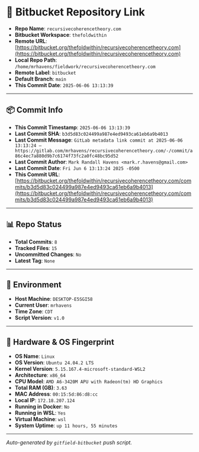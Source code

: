 # 🔗 Bitbucket Repository Link

- **Repo Name**: `recursivecoherencetheory.com`
- **Bitbucket Workspace**: `thefoldwithin`
- **Remote URL**: [https://bitbucket.org/thefoldwithin/recursivecoherencetheory.com](https://bitbucket.org/thefoldwithin/recursivecoherencetheory.com)
- **Local Repo Path**: `/home/mrhavens/fieldwork/recursivecoherencetheory.com`
- **Remote Label**: `bitbucket`
- **Default Branch**: `main`
- **This Commit Date**: `2025-06-06 13:13:39`

---

## 📦 Commit Info

- **This Commit Timestamp**: `2025-06-06 13:13:39`
- **Last Commit SHA**: `b3d5d83c024499a987e4ed9493ca61eb6a9b4013`
- **Last Commit Message**: `GitLab metadata link commit at 2025-06-06 13:13:24 — https://gitlab.com/mrhavens/recursivecoherencetheory.com/-/commit/a86c4ec7a880d9b7c6174f73fc2a0fc48bc95d52`
- **Last Commit Author**: `Mark Randall Havens <mark.r.havens@gmail.com>`
- **Last Commit Date**: `Fri Jun 6 13:13:24 2025 -0500`
- **This Commit URL**: [https://bitbucket.org/thefoldwithin/recursivecoherencetheory.com/commits/b3d5d83c024499a987e4ed9493ca61eb6a9b4013](https://bitbucket.org/thefoldwithin/recursivecoherencetheory.com/commits/b3d5d83c024499a987e4ed9493ca61eb6a9b4013)

---

## 📊 Repo Status

- **Total Commits**: `8`
- **Tracked Files**: `15`
- **Uncommitted Changes**: `No`
- **Latest Tag**: `None`

---

## 🧭 Environment

- **Host Machine**: `DESKTOP-E5SGI58`
- **Current User**: `mrhavens`
- **Time Zone**: `CDT`
- **Script Version**: `v1.0`

---

## 🧬 Hardware & OS Fingerprint

- **OS Name**: `Linux`
- **OS Version**: `Ubuntu 24.04.2 LTS`
- **Kernel Version**: `5.15.167.4-microsoft-standard-WSL2`
- **Architecture**: `x86_64`
- **CPU Model**: `AMD A6-3420M APU with Radeon(tm) HD Graphics`
- **Total RAM (GB)**: `3.63`
- **MAC Address**: `00:15:5d:86:d8:cc`
- **Local IP**: `172.18.207.124`
- **Running in Docker**: `No`
- **Running in WSL**: `Yes`
- **Virtual Machine**: `wsl`
- **System Uptime**: `up 11 hours, 55 minutes`

---

_Auto-generated by `gitfield-bitbucket` push script._
